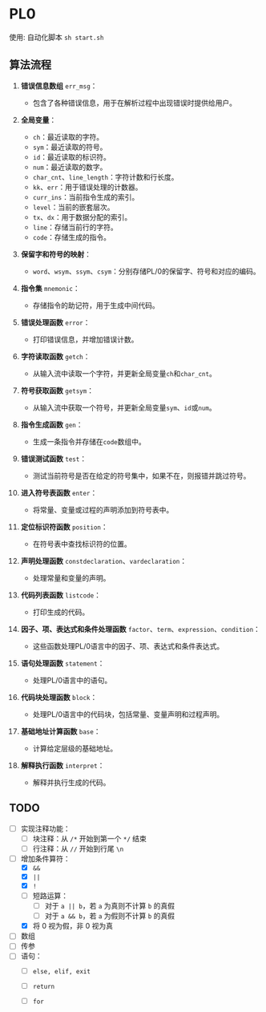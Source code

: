 # PL0

使用: 自动化脚本 `sh start.sh`

## 算法流程

1. **错误信息数组** `err_msg`：
   - 包含了各种错误信息，用于在解析过程中出现错误时提供给用户。

2. **全局变量**：
   - `ch`：最近读取的字符。
   - `sym`：最近读取的符号。
   - `id`：最近读取的标识符。
   - `num`：最近读取的数字。
   - `char_cnt`、`line_length`：字符计数和行长度。
   - `kk`、`err`：用于错误处理的计数器。
   - `curr_ins`：当前指令生成的索引。
   - `level`：当前的嵌套层次。
   - `tx`、`dx`：用于数据分配的索引。
   - `line`：存储当前行的字符。
   - `code`：存储生成的指令。

3. **保留字和符号的映射**：
   - `word`、`wsym`、`ssym`、`csym`：分别存储PL/0的保留字、符号和对应的编码。

4. **指令集** `mnemonic`：
   - 存储指令的助记符，用于生成中间代码。

5. **错误处理函数** `error`：
   - 打印错误信息，并增加错误计数。

6. **字符读取函数** `getch`：
   - 从输入流中读取一个字符，并更新全局变量`ch`和`char_cnt`。

7. **符号获取函数** `getsym`：
   - 从输入流中获取一个符号，并更新全局变量`sym`、`id`或`num`。

8. **指令生成函数** `gen`：
   - 生成一条指令并存储在`code`数组中。

9. **错误测试函数** `test`：
   - 测试当前符号是否在给定的符号集中，如果不在，则报错并跳过符号。

10. **进入符号表函数** `enter`：
    - 将常量、变量或过程的声明添加到符号表中。

11. **定位标识符函数** `position`：
    - 在符号表中查找标识符的位置。

12. **声明处理函数** `constdeclaration`、`vardeclaration`：
    - 处理常量和变量的声明。

13. **代码列表函数** `listcode`：
    - 打印生成的代码。

14. **因子、项、表达式和条件处理函数** `factor`、`term`、`expression`、`condition`：
    - 这些函数处理PL/0语言中的因子、项、表达式和条件表达式。

15. **语句处理函数** `statement`：
    - 处理PL/0语言中的语句。

16. **代码块处理函数** `block`：
    - 处理PL/0语言中的代码块，包括常量、变量声明和过程声明。

17. **基础地址计算函数** `base`：
    - 计算给定层级的基础地址。

18. **解释执行函数** `interpret`：
    - 解释并执行生成的代码。



## TODO

- [ ] 实现注释功能：
    - [ ] 块注释：从 `/*` 开始到第一个 `*/` 结束
    - [ ] 行注释：从 `//` 开始到行尾 `\n`
- [ ] 增加条件算符：
    - [x] `&&`
    - [x] `||`
    - [x] `!`
    - [ ] 短路运算：
        - [ ] 对于 `a || b`，若 `a` 为真则不计算 `b` 的真假
        - [ ] 对于 `a && b`，若 `a` 为假则不计算 `b` 的真假
    - [x] 将 0 视为假，非 0 视为真
- [ ] 数组
- [ ] 传参
- [ ] 语句：
    - [ ] `else, elif, exit`
    - [ ] `return`
    - [ ] `for`

